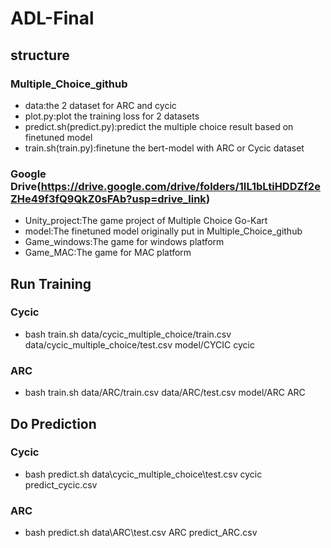 # ADL-Final
## structure
### Multiple_Choice_github
- data:the 2 dataset for ARC and cycic
- plot.py:plot the training loss for 2 datasets
- predict.sh(predict.py):predict the multiple choice result based on finetuned model
- train.sh(train.py):finetune the bert-model with ARC or Cycic dataset
### Google Drive(https://drive.google.com/drive/folders/1IL1bLtiHDDZf2eZHe49f3fQ9QkZ0sFAb?usp=drive_link)
- Unity_project:The game project of Multiple Choice Go-Kart
- model:The finetuned model originally put in Multiple_Choice_github
- Game_windows:The game for windows platform
- Game_MAC:The game for MAC platform

## Run Training
### Cycic
- bash train.sh data/cycic_multiple_choice/train.csv data/cycic_multiple_choice/test.csv model/CYCIC cycic
### ARC
- bash train.sh data/ARC/train.csv data/ARC/test.csv model/ARC ARC

## Do Prediction
### Cycic
- bash predict.sh data\cycic_multiple_choice\test.csv cycic predict_cycic.csv
### ARC
- bash predict.sh data\ARC\test.csv ARC predict_ARC.csv
